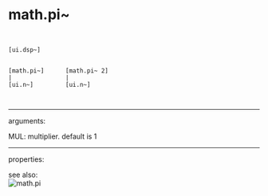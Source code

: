 # math.pi~

```


[ui.dsp~]


[math.pi~]      [math.pi~ 2]
|               |
[ui.n~]         [ui.n~]

            
```
---
arguments:

MUL: multiplier. default is 1<br>

---
properties:


see also:<br>
![math.pi]("img/object_math.pi.png")
